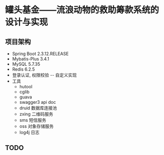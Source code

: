 # 罐头基金——流浪动物的救助筹款系统的设计与实现

## 项目架构

- Spring Boot 2.3.12.RELEASE
- Mybatis-Plus 3.4.1
- MySQL 5.7.35
- Redis 6.2.5
- 登录认证, 权限校验 -- 自定义实现
- 工具
    - hutool
    - cglib
    - guava
    - swagger3 api doc
    - druid 数据库连接池
    - zxing 二维码服务
    - sms 短信服务
    - oss 对象存储服务
    - log4j 日志

## TODO

